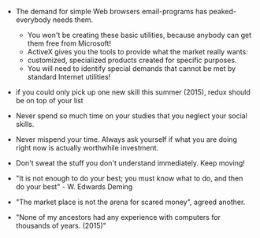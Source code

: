 - The demand for simple Web browsers email-programs has peaked-everybody needs them. 
  - You won't be creating these basic utilities, because anybody can get them free from Microsoft!
  - ActiveX gives you the tools to provide what the market really wants:
  - customized, specialized products created for specific purposes.
  - You will need to identify special demands that cannot be met by standard Internet utilities!

- if you could only pick up one new skill this summer (2015), redux should be on top of your list

- Never spend so much time on your studies that you neglect your social skills.
 
- Never mispend your time. Always ask yourself if what you are doing right now is actually worthwhile investment.

- Don't sweat the stuff you don't understand immediately. Keep moving!

- "It is not enough to do your best; you must know what to do, and then do your best" - W. Edwards Deming
   
- "The market place is not the arena for scared money", agreed another.

- "None of my ancestors had any experience with computers for thousands of years. (2015)"
